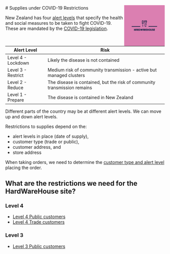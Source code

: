 <img style="float: right;margin:0px 0px 0px" src="../../hardwarehouse.png" width="128px"/>
# Supplies under COVID-19 Restrictions

New Zealand has four [alert levels](AlertLevels.md "c:run") that specify the health and social measures to be taken to fight COVID-19. These are mandated by the [COVID-19 legislation](http://www.pco.govt.nz/covid-19-legislation/).

| Alert Level        | Risk                                |
|--------------------|-------------------------------------|
| Level 4 - Lockdown | Likely the disease is not contained |
| Level 3 - Restrict | Medium risk of community transmission - active but managed clusters |
| Level 2 - Reduce   | The disease is contained, but the risk of community transmission remains |
| Level 1 - Prepare  | The disease is contained in New Zealand |

Different parts of the country may be at different alert levels. We can move up and down alert levels.

Restrictions to supplies depend on the:

* alert levels in place (date of supply), 
* customer type (trade or public),
* customer address, and
* store address

When taking orders, we need to determine the [customer type and alert level](CustomerTypeAndAlertLevel.md "c:run") placing the order.

## What are the restrictions we need for the HardWareHouse site?

### Level 4

* [Level 4 Public customers](Level4Public.md "c:run")
* [Level 4 Trade customers](Level4Trade.md "c:run")

### Level 3

* [Level 3 Public customers](Level3Public.md "c:run")

